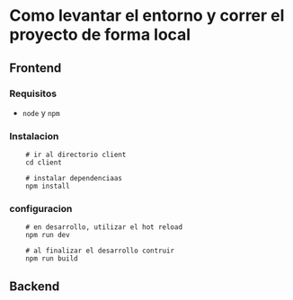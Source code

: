 # Como levantar el entorno y correr el proyecto de forma local

## Frontend

### Requisitos

- `node` y `npm`

### Instalacion

```
    # ir al directorio client
    cd client

    # instalar dependenciaas
    npm install
```

### configuracion
```
    # en desarrollo, utilizar el hot reload
    npm run dev

    # al finalizar el desarrollo contruir
    npm run build
```

## Backend

